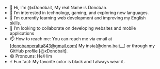 - 👋 Hi, I’m @xDonobait, My real Name is Donoban.
- 👀 I’m interested in technology, gaming, and exploring new languages.
- 🌱 I’m currently learning web development and improving my English skills.
- 💞️ I’m looking to collaborate on developing websites and mobile applications
- 📫 How to reach me:  You can reach me via email at [donobanperalta843@gmail.com] My insta[@dono.bait__] or through my GitHub profile [@xDonobait].
- 😄 Pronouns: He/Him
- ⚡ Fun fact: My favorite color is black and I always wear it.
